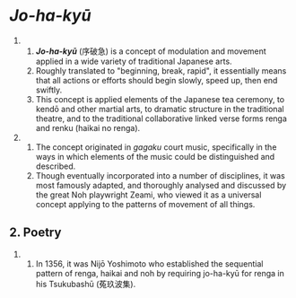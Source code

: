 # *Jo-ha-kyū*

1.
    1. ***Jo-ha-kyū*** (序破急) is a concept of modulation and movement applied in a wide variety of traditional Japanese arts.
    2. Roughly translated to "beginning, break, rapid", it essentially means that all actions or efforts should begin slowly, speed up, then end swiftly.
    3. This concept is applied elements of the Japanese tea ceremony, to kendō and other martial arts, to dramatic structure in the traditional theatre, and to the traditional collaborative linked verse forms renga and renku (haikai no renga).

2.
    1. The concept originated in *gagaku* court music, specifically in the ways in which elements of the music could be distinguished and described.
    2. Though eventually incorporated into a number of disciplines, it was most famously adapted, and thoroughly analysed and discussed by the great Noh playwright Zeami, who viewed it as a universal concept applying to the patterns of movement of all things.

## 2. Poetry

1.
    1. In 1356, it was Nijō Yoshimoto who established the sequential pattern of renga, haikai and noh by requiring jo-ha-kyū for renga in his Tsukubashū (菟玖波集).